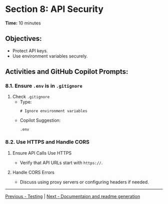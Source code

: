 # Section 8: API Security

**Time:** 10 minutes


## Objectives:

*   Protect API keys.
*   Use environment variables securely.


## Activities and GitHub Copilot Prompts:


### 8.1. Ensure `.env` is in `.gitignore`

1.  Check `.gitignore`
    *   Type:
        ```gitignore
        # Ignore environment variables
        ```
    *   Copilot Suggestion:
        ```gitignore
        .env
        ```


### 8.2. Use HTTPS and Handle CORS

1.  Ensure API Calls Use HTTPS
    *   Verify that API URLs start with `https://`.

2.  Handle CORS Errors
    *   Discuss using proxy servers or configuring headers if needed.

---------------
[Previous - Testing](./06-testing.md) | [Next - Documentaion and readme generation](./08-documentation-and-readme-generation.md)